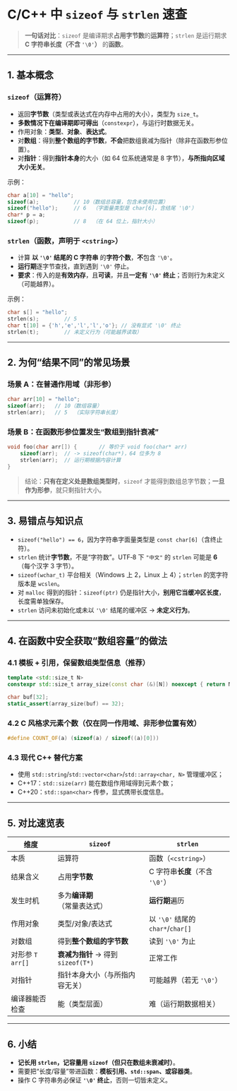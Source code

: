 # C/C++ 中 `sizeof` 与 `strlen` 速查

> **一句话对比**：`sizeof` 是编译期求**占用字节数**的**运算符**；`strlen` 是运行期求 **C 字符串长度（不含 `'\0'`）** 的**函数**。

---

## 1. 基本概念

### `sizeof`（运算符）
- 返回**字节数**（类型或表达式在内存中占用的大小），类型为 `size_t`。
- **多数情况下在编译期即可得出**（`constexpr`），与运行时数据无关。
- 作用对象：**类型**、**对象**、**表达式**。
- 对**数组**：得到**整个数组的字节数**，**不会**把数组衰减为指针（除非在函数形参位置）。
- 对**指针**：得到**指针本身**的大小（如 64 位系统通常是 8 字节），**与所指向区域大小无关**。

示例：
```cpp
char a[10] = "hello";
sizeof(a);           // 10（数组总容量，包含未使用位置）
sizeof("hello");     // 6  （字面量类型是 char[6]，含结尾 '\0'）
char* p = a;
sizeof(p);           // 8  （在 64 位上，指针大小）
```

### `strlen`（函数，声明于 `<cstring>`）
- 计算 **以 `'\0'` 结尾的 C 字符串** 的**字符个数**，**不**包含 `'\0'`。
- **运行期**逐字节查找，直到遇到 `'\0'` 停止。
- **要求**：传入的是**有效内存**，且**可读**，并且**一定有 `'\0'` 终止**；否则行为未定义（可能越界）。

示例：
```cpp
char s[] = "hello";
strlen(s);        // 5
char t[10] = {'h','e','l','l','o'}; // 没有显式 '\0' 终止
strlen(t);        // 未定义行为（可能越界读取）
```

---

## 2. 为何“结果不同”的常见场景

### 场景 A：在普通作用域（非形参）
```cpp
char arr[10] = "hello";
sizeof(arr);   // 10（数组容量）
strlen(arr);   // 5  （实际字符串长度）
```

### 场景 B：在**函数形参**位置发生“数组到指针衰减”
```cpp
void foo(char arr[]) {       // 等价于 void foo(char* arr)
    sizeof(arr);  // -> sizeof(char*)，64 位多为 8
    strlen(arr);  // 运行期根据内容计算
}
```
> 结论：**只有在定义处是数组类型时**，`sizeof` 才能得到数组总字节数；**一旦作为形参**，就只剩指针大小。

---

## 3. 易错点与知识点

- `sizeof("hello") == 6`，因为字符串字面量类型是 `const char[6]`（含终止符）。
- `strlen` 统计**字节数**，不是“字符数”。UTF‑8 下 `"中文"` 的 `strlen` 可能是 **6**（每个汉字 3 字节）。
- `sizeof(wchar_t)` 平台相关（Windows 上 2，Linux 上 4）；`strlen` 的宽字符版本是 `wcslen`。
- 对 `malloc` 得到的指针：`sizeof(ptr)` 仍是指针大小，**别用它当缓冲区长度**，长度需单独保存。
- `strlen` 访问未初始化或未以 `'\0'` 结尾的缓冲区 → **未定义行为**。

---

## 4. 在函数中安全获取“数组容量”的做法

### 4.1 模板 + 引用，保留数组类型信息（推荐）
```cpp
template <std::size_t N>
constexpr std::size_t array_size(const char (&)[N]) noexcept { return N; }

char buf[32];
static_assert(array_size(buf) == 32);
```

### 4.2 C 风格求元素个数（仅在同一作用域、非形参位置有效）
```cpp
#define COUNT_OF(a) (sizeof(a) / sizeof((a)[0]))
```

### 4.3 现代 C++ 替代方案
- 使用 `std::string`/`std::vector<char>`/`std::array<char, N>` 管理缓冲区；
- C++17：`std::size(arr)` 能在数组作用域得到元素个数；
- C++20：`std::span<char>` 传参，显式携带长度信息。

---

## 5. 对比速览表

| 维度 | `sizeof` | `strlen` |
| --- | --- | --- |
| 本质 | 运算符 | 函数（`<cstring>`） |
| 结果含义 | 占用**字节数** | C 字符串**长度**（不含 `'\0'`） |
| 发生时机 | 多为**编译期**（常量表达式） | **运行期**遍历 |
| 作用对象 | 类型/对象/表达式 | 以 `'\0'` 结尾的 `char*`/`char[]` |
| 对数组 | 得到**整个数组的字节数** | 读到 `'\0'` 为止 |
| 对形参 `T arr[]` | **衰减为指针** → 得到 `sizeof(T*)` | 正常工作 |
| 对指针 | 指针本身大小（与所指内容无关） | 可能越界（若无 `'\0'`） |
| 编译器能否检查 | 能（类型层面） | 难（运行期数据相关） |

---

## 6. 小结
- **记长用 `strlen`，记容量用 `sizeof`（但只在数组未衰减时）**。  
- 需要把“长度/容量”带进函数：**模板引用、`std::span`、或容器类**。  
- 操作 C 字符串务必保证 **`'\0'` 终止**，否则一切皆未定义。
